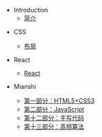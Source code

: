 * Introduction
    * [简介](README.md)



- CSS
  - [布局](layout.md)

- React
  - [React](/react/react.js)

- Mianshi
  - [第一部分：HTML5+CSS3](/mianshi/第一部分：HTML5+CSS3.md) 
  - [第二部分：JavaScript](/mianshi/第二部分：JavaScript) 
  - [第十二部分：手写代码](/mianshi/第十二部分：手写代码) 
  - [第十三部分：高频算法](/mianshi/第十三部分：高频算法) 
